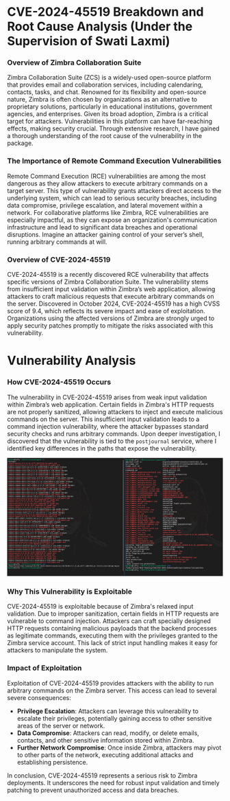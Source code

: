 # CVE-2024-45519 Breakdown and Root Cause Analysis (Under the Supervision of Swati Laxmi)

### Overview of Zimbra Collaboration Suite
Zimbra Collaboration Suite (ZCS) is a widely-used open-source platform that provides email and collaboration services, including calendaring, contacts, tasks, and chat. Renowned for its flexibility and open-source nature, Zimbra is often chosen by organizations as an alternative to proprietary solutions, particularly in educational institutions, government agencies, and enterprises. Given its broad adoption, Zimbra is a critical target for attackers. Vulnerabilities in this platform can have far-reaching effects, making security crucial. Through extensive research, I have gained a thorough understanding of the root cause of the vulnerability in the package.

### The Importance of Remote Command Execution Vulnerabilities
Remote Command Execution (RCE) vulnerabilities are among the most dangerous as they allow attackers to execute arbitrary commands on a target server. This type of vulnerability grants attackers direct access to the underlying system, which can lead to serious security breaches, including data compromise, privilege escalation, and lateral movement within a network. For collaborative platforms like Zimbra, RCE vulnerabilities are especially impactful, as they can expose an organization's communication infrastructure and lead to significant data breaches and operational disruptions. Imagine an attacker gaining control of your server’s shell, running arbitrary commands at will.

### Overview of CVE-2024-45519
CVE-2024-45519 is a recently discovered RCE vulnerability that affects specific versions of Zimbra Collaboration Suite. The vulnerability stems from insufficient input validation within Zimbra’s web application, allowing attackers to craft malicious requests that execute arbitrary commands on the server. Discovered in October 2024, CVE-2024-45519 has a high CVSS score of 9.4, which reflects its severe impact and ease of exploitation. Organizations using the affected versions of Zimbra are strongly urged to apply security patches promptly to mitigate the risks associated with this vulnerability.

# Vulnerability Analysis

### How CVE-2024-45519 Occurs
The vulnerability in CVE-2024-45519 arises from weak input validation within Zimbra’s web application. Certain fields in Zimbra's HTTP requests are not properly sanitized, allowing attackers to inject and execute malicious commands on the server. This insufficient input validation leads to a command injection vulnerability, where the attacker bypasses standard security checks and runs arbitrary commands. Upon deeper investigation, I discovered that the vulnerability is tied to the `postjournal` service, where I identified key differences in the paths that expose the vulnerability.

![Difference](images/diff.png)

### Why This Vulnerability is Exploitable
CVE-2024-45519 is exploitable because of Zimbra's relaxed input validation. Due to improper sanitization, certain fields in HTTP requests are vulnerable to command injection. Attackers can craft specially designed HTTP requests containing malicious payloads that the backend processes as legitimate commands, executing them with the privileges granted to the Zimbra service account. This lack of strict input handling makes it easy for attackers to manipulate the system.

### Impact of Exploitation
Exploitation of CVE-2024-45519 provides attackers with the ability to run arbitrary commands on the Zimbra server. This access can lead to several severe consequences:

- **Privilege Escalation**: Attackers can leverage this vulnerability to escalate their privileges, potentially gaining access to other sensitive areas of the server or network.
- **Data Compromise**: Attackers can read, modify, or delete emails, contacts, and other sensitive information stored within Zimbra.
- **Further Network Compromise**: Once inside Zimbra, attackers may pivot to other parts of the network, executing additional attacks and establishing persistence.

In conclusion, CVE-2024-45519 represents a serious risk to Zimbra deployments. It underscores the need for robust input validation and timely patching to prevent unauthorized access and data breaches.
